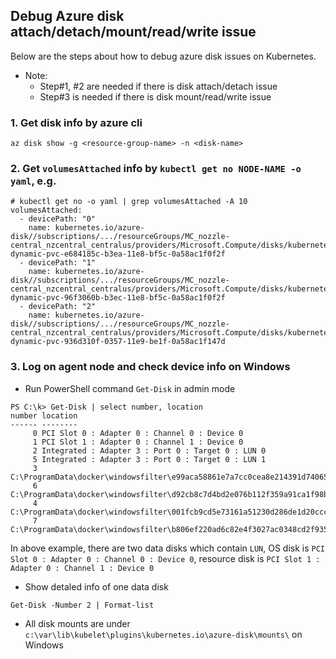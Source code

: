 ## Debug Azure disk attach/detach/mount/read/write issue
Below are the steps about how to debug azure disk issues on Kubernetes.

 - Note: 
   - Step#1, #2 are needed if there is disk attach/detach issue 
   - Step#3 is needed if there is disk mount/read/write issue

### 1. Get disk info by azure cli
```console
az disk show -g <resource-group-name> -n <disk-name>
```

### 2. Get `volumesAttached` info by `kubectl get no NODE-NAME -o yaml`, e.g.
```console
# kubectl get no -o yaml | grep volumesAttached -A 10
volumesAttached:
  - devicePath: "0"
    name: kubernetes.io/azure-disk//subscriptions/.../resourceGroups/MC_nozzle-central_nzcentral_centralus/providers/Microsoft.Compute/disks/kubernetes-dynamic-pvc-e684185c-b3ea-11e8-bf5c-0a58ac1f0f2f
  - devicePath: "1"
    name: kubernetes.io/azure-disk//subscriptions/.../resourceGroups/MC_nozzle-central_nzcentral_centralus/providers/Microsoft.Compute/disks/kubernetes-dynamic-pvc-96f3060b-b3ec-11e8-bf5c-0a58ac1f0f2f
  - devicePath: "2"
    name: kubernetes.io/azure-disk//subscriptions/.../resourceGroups/MC_nozzle-central_nzcentral_centralus/providers/Microsoft.Compute/disks/kubernetes-dynamic-pvc-936d310f-0357-11e9-be1f-0a58ac1f147d    
```

### 3. Log on agent node and check device info on Windows
 - Run PowerShell command `Get-Disk` in admin mode
```
PS C:\k> Get-Disk | select number, location
number location
------ --------
     0 PCI Slot 0 : Adapter 0 : Channel 0 : Device 0
     1 PCI Slot 1 : Adapter 0 : Channel 1 : Device 0
     2 Integrated : Adapter 3 : Port 0 : Target 0 : LUN 0
     5 Integrated : Adapter 3 : Port 0 : Target 0 : LUN 1
     3 C:\ProgramData\docker\windowsfilter\e99aca58861e7a7cc0cea8e214391d74065b4f66b31a4b5a47989266cb41923b\sandbox....
     6 C:\ProgramData\docker\windowsfilter\d92cb8c7d4bd2e076b112f359a91ca1f98b5b85eb2d82d2c1e7a1a3a75bac80a\sandbox....
     4 C:\ProgramData\docker\windowsfilter\001fcb9cd5e73161a51230d286de1d20cccec54eb9086607e8b17d1c40469378\sandbox....
     7 C:\ProgramData\docker\windowsfilter\b806ef220ad6c82e4f3027ac0348cd2f935be07c1d030f58e30616c1dc805a29\sandbox....
```
In above example, there are two data disks which contain `LUN`, OS disk is `PCI Slot 0 : Adapter 0 : Channel 0 : Device 0`, resource disk is `PCI Slot 1 : Adapter 0 : Channel 1 : Device 0`

 - Show detaled info of one data disk
```
Get-Disk -Number 2 | Format-list
```

 - All disk mounts are under `c:\var\lib\kubelet\plugins\kubernetes.io\azure-disk\mounts\` on Windows
